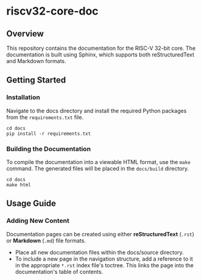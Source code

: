 # riscv32-core-doc

## Overview

This repository contains the documentation for the RISC-V 32-bit core. The documentation is built using Sphinx, which supports both reStructuredText and Markdown formats.

## Getting Started

### Installation

Navigate to the docs directory and install the required Python packages from the `requirements.txt` file.

```
cd docs
pip install -r requirements.txt
```

### Building the Documentation

To compile the documentation into a viewable HTML format, use the `make` command. The generated files will be placed in the `docs/build` directory.

```
cd docs
make html
```

## Usage Guide

### Adding New Content

Documentation pages can be created using either **reStructuredText** (`.rst`) or **Markdown** (`.md`) file formats.
- Place all new documentation files within the docs/source directory.
- To include a new page in the navigation structure, add a reference to it in the appropriate `*.rst` index file's toctree. This links the page into the documentation's table of contents.
